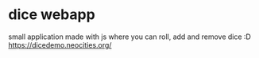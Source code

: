# dice webapp
small application made with js where you can roll, add and remove dice :D
https://dicedemo.neocities.org/

